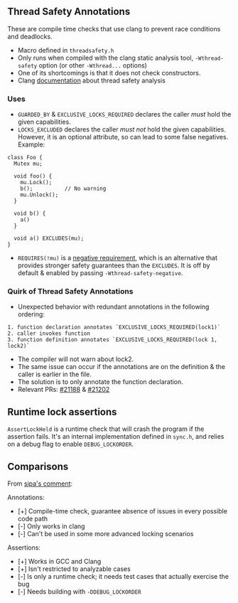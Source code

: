 ## Thread Safety Annotations
These are compile time checks that use clang to prevent race conditions and deadlocks.
- Macro defined in `threadsafety.h`
- Only runs when compiled with the clang static analysis tool,
  `-Wthread-safety` option (or other `-Wthread...` options)
- One of its shortcomings is that it does not check constructors.
- Clang [documentation](https://clang.llvm.org/docs/ThreadSafetyAnalysis.html) about thread safety analysis

### Uses
- `GUARDED_BY` & `EXCLUSIVE_LOCKS_REQUIRED` declares the caller _must_ hold the
given capabilities. 
- `LOCKS_EXCLUDED` declares the caller _must not_ hold the given capabilities.
However, it is an optional attribute, so can lead to some false negatives.
Example:
```
class Foo {
  Mutex mu;

  void foo() {
    mu.Lock();
    b();          // No warning
    mu.Unlock();
  }

  void b() {
    a()
  }

  void a() EXCLUDES(mu);
}
```

- `REQUIRES(!mu)` is a [negative requirement](https://clang.llvm.org/docs/ThreadSafetyAnalysis.html#negative), which is an alternative that provides stronger safety guarantees than the `EXCLUDES`. It is off by default & enabled by passing `-Wthread-safety-negative`.


### Quirk of Thread Safety Annotations
- Unexpected behavior with redundant annotations in the following ordering:
```
1. function declaration annotates `EXCLUSIVE_LOCKS_REQUIRED(lock1)`
2. caller invokes function
3. function definition annotates `EXCLUSIVE_LOCKS_REQUIRED(lock 1, lock2)`
```
- The compiler will not warn about lock2.
- The same issue can occur if the annotations are on the definition & the caller
is earlier in the file.
- The solution is to only annotate the function declaration.
- Relevant PRs: [#21188](https://github.com/bitcoin/bitcoin/pull/21188) &
[#21202](https://github.com/bitcoin/bitcoin/pull/21202)

## Runtime lock assertions
`AssertLockHeld` is a runtime check that will crash the program if the
assertion fails. It's an internal implementation defined in `sync.h`, and
relies on a debug flag to enable `DEBUG_LOCKORDER`.

## Comparisons
From [sipa's comment](https://github.com/bitcoin/bitcoin/pull/18861#discussion_r425439519):

Annotations:
- [+] Compile-time check, guarantee absence of issues in every possible code path
- [-] Only works in clang
- [-] Can't be used in some more advanced locking scenarios

Assertions:
- [+] Works in GCC and Clang
- [+] Isn't restricted to analyzable cases
- [-] Is only a runtime check; it needs test cases that actually exercise the bug
- [-] Needs building with `-DDEBUG_LOCKORDER`
